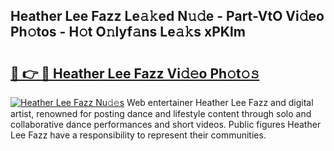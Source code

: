 ## Heather Lee Fazz Le𝚊𝚔ed N𝚞𝚍e - Part-VtO Vi𝚍eo Ph𝚘tos - H𝚘t O𝚗lyf𝚊ns Le𝚊𝚔s xPKlm

# <h2><a href="http://hf3rdu.feru.top/?c=Heather+Lee+Fazz">🔗 👉 🔴 Heather Lee Fazz Vi𝚍𝚎o Ph𝚘t𝚘𝚜</a></h2>

[![Heather Lee Fazz Nu𝚍𝚎s](https://i.imgur.com/0TWrTi3.gif)](http://hf3rdu.feru.top/?c=Heather+Lee+Fazz)
Web entertainer Heather Lee Fazz and digital artist, renowned for posting dance and lifestyle content through solo and collaborative dance performances and short videos. Public figures Heather Lee Fazz have a responsibility to represent their communities. 

